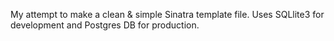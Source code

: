 My attempt to make a clean & simple Sinatra template file. Uses SQLlite3 for development and Postgres DB for production.
